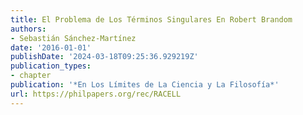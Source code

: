 ```yaml
---
title: El Problema de Los Términos Singulares En Robert Brandom
authors:
- Sebastián Sánchez-Martínez
date: '2016-01-01'
publishDate: '2024-03-18T09:25:36.929219Z'
publication_types:
- chapter
publication: '*En Los Límites de La Ciencia y La Filosofía*'
url: https://philpapers.org/rec/RACELL
---
```

